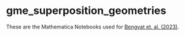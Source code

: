 # gme_superposition_geometries

These are the Mathematica Notebooks used for [Bengyat et. al. (2023)](https://arxiv.org/abs/2309.16312).
